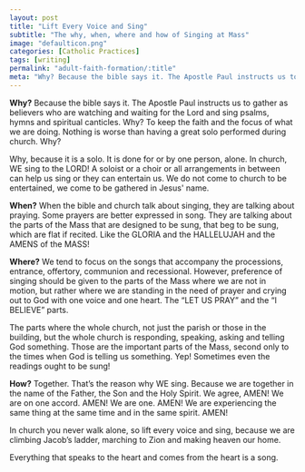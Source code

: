 ```yaml
---
layout: post
title: "Lift Every Voice and Sing"
subtitle: "The why, when, where and how of Singing at Mass"
image: "defaulticon.png"
categories: [Catholic Practices]
tags: [writing]
permalink: "adult-faith-formation/:title"
meta: "Why? Because the bible says it. The Apostle Paul instructs us to gather as believers who are watching and waiting for the Lord and sing psalms, hymns and spiritual canticles. Why? To keep the faith and the focus of what we are doing. Nothing is worse than having a great solo performed during church. Why?"
---
```

**Why?** Because the bible says it. The Apostle Paul instructs us to gather as believers who are watching and waiting for the Lord and sing psalms, hymns and spiritual canticles. Why? To keep the faith and the focus of what we are doing. Nothing is worse than having a great solo performed during church. Why? 
<!--more-->

Why, because it is a solo. It is done for or by one person, alone. In church, WE sing to the LORD! A soloist or a choir or all arrangements in between can help us sing or they can entertain us. We do not come to church to be entertained, we come to be gathered in Jesus' name.

**When?** When the bible and church talk about singing, they are talking about praying. Some prayers are better expressed in song. They are talking about the parts of the Mass that are designed to be sung, that beg to be sung, which are flat if recited. Like the GLORIA and the HALLELUJAH and the AMENS of the MASS!

**Where?** We tend to focus on the songs that accompany the processions, entrance, offertory, communion and recessional. However, preference of singing should be given to the parts of the Mass where we are not in motion, but rather where we are standing in the need of prayer and crying out to God with one voice and one heart. The “LET US PRAY” and the “I BELIEVE” parts.

The parts where the whole church, not just the parish or those in the building, but the whole church is responding, speaking, asking and telling God something. Those are the important parts of the Mass, second only to the times when God is telling us something. Yep! Sometimes even the readings ought to be sung!

**How?** Together. That’s the reason why WE sing. Because we are together in the name of the Father, the Son and the Holy Spirit. We agree, AMEN! We are on one accord. AMEN! We are one. AMEN! We are experiencing the same thing at the same time and in the same spirit. AMEN!

In church you never walk alone, so lift every voice and sing, because we are climbing Jacob’s ladder, marching to Zion and making heaven our home.

Everything that speaks to the heart and comes from the heart is a song.